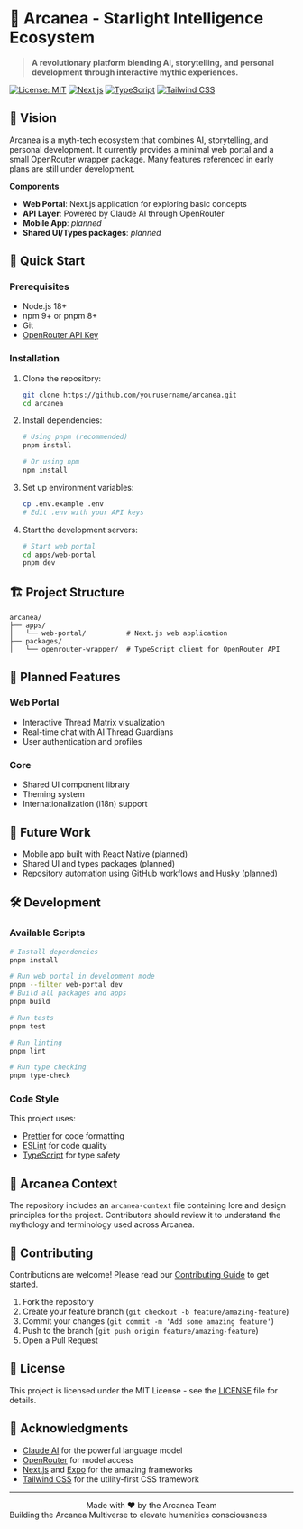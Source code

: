 # 🌟 Arcanea - Starlight Intelligence Ecosystem

> **A revolutionary platform blending AI, storytelling, and personal development through interactive mythic experiences.**

[![License: MIT](https://img.shields.io/badge/License-MIT-yellow.svg)](https://opensource.org/licenses/MIT)
[![Next.js](https://img.shields.io/badge/Next.js-000000?style=flat&logo=nextdotjs&logoColor=white)](https://nextjs.org/)
[![TypeScript](https://img.shields.io/badge/TypeScript-007ACC?style=flat&logo=typescript&logoColor=white)](https://www.typescriptlang.org/)
[![Tailwind CSS](https://img.shields.io/badge/Tailwind_CSS-38B2AC?style=flat&logo=tailwind-css&logoColor=white)](https://tailwindcss.com/)

## 🌟 Vision

Arcanea is a myth-tech ecosystem that combines AI, storytelling, and personal development.
It currently provides a minimal web portal and a small OpenRouter wrapper package.
Many features referenced in early plans are still under development.

**Components**
- **Web Portal**: Next.js application for exploring basic concepts
- **API Layer**: Powered by Claude AI through OpenRouter
- **Mobile App**: _planned_
- **Shared UI/Types packages**: _planned_

## 🚀 Quick Start

### Prerequisites

- Node.js 18+
- npm 9+ or pnpm 8+
- Git
- [OpenRouter API Key](https://openrouter.ai/)

### Installation

1. Clone the repository:
   ```bash
   git clone https://github.com/yourusername/arcanea.git
   cd arcanea
   ```

2. Install dependencies:
   ```bash
   # Using pnpm (recommended)
   pnpm install
   
   # Or using npm
   npm install
   ```

3. Set up environment variables:
   ```bash
   cp .env.example .env
   # Edit .env with your API keys
   ```

4. Start the development servers:
   ```bash
   # Start web portal
   cd apps/web-portal
   pnpm dev
   
   ```

## 🏗 Project Structure

```
arcanea/
├── apps/
│   └── web-portal/          # Next.js web application
├── packages/
│   └── openrouter-wrapper/  # TypeScript client for OpenRouter API
```

## 🧩 Planned Features
### Web Portal
- Interactive Thread Matrix visualization
- Real-time chat with AI Thread Guardians
- User authentication and profiles
### Core
- Shared UI component library
- Theming system
- Internationalization (i18n) support
## 🔮 Future Work

- Mobile app built with React Native (planned)
- Shared UI and types packages (planned)
- Repository automation using GitHub workflows and Husky (planned)

## 🛠 Development
### Available Scripts

```bash
# Install dependencies
pnpm install

# Run web portal in development mode
pnpm --filter web-portal dev
# Build all packages and apps
pnpm build

# Run tests
pnpm test

# Run linting
pnpm lint

# Run type checking
pnpm type-check
```

### Code Style

This project uses:
- [Prettier](https://prettier.io/) for code formatting
- [ESLint](https://eslint.org/) for code quality
- [TypeScript](https://www.typescriptlang.org/) for type safety

## 📂 Arcanea Context

The repository includes an `arcanea-context` file containing lore and design
principles for the project. Contributors should review it to understand the
mythology and terminology used across Arcanea.

## 🤝 Contributing

Contributions are welcome! Please read our [Contributing Guide](CONTRIBUTING.md) to get started.

1. Fork the repository
2. Create your feature branch (`git checkout -b feature/amazing-feature`)
3. Commit your changes (`git commit -m 'Add some amazing feature'`)
4. Push to the branch (`git push origin feature/amazing-feature`)
5. Open a Pull Request

## 📄 License

This project is licensed under the MIT License - see the [LICENSE](LICENSE) file for details.

## 🙏 Acknowledgments

- [Claude AI](https://www.anthropic.com/) for the powerful language model
- [OpenRouter](https://openrouter.ai/) for model access
- [Next.js](https://nextjs.org/) and [Expo](https://expo.dev/) for the amazing frameworks
- [Tailwind CSS](https://tailwindcss.com/) for the utility-first CSS framework

---

<div align="center">
  Made with ❤️ by the Arcanea Team
</div>
Building the Arcanea Multiverse to elevate humanities consciousness 
